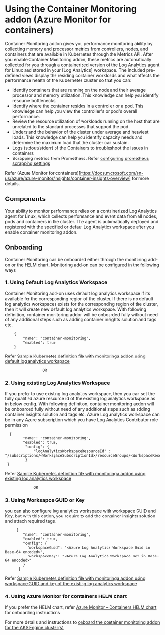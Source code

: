 # Using the Container Monitoring addon (Azure Monitor for containers)

Container Monitoring addon gives you performance monitoring ability by collecting memory and processor metrics from controllers, nodes, and containers that are available in Kubernetes through the Metrics API. After you enable Container Monitoring addon, these metrics are automatically collected for you through a containerized version of the Log Analytics agent for Linux and stored in your [Log Analytics] workspace. The included pre-defined views display the residing container workloads and what affects the performance health of the Kubernetes cluster so that you can:

- Identify containers that are running on the node and their average processor and memory utilization. This knowledge can help you identify resource bottlenecks.
- Identify where the container resides in a controller or a pod. This knowledge can help you view the controller's or pod's overall performance.
- Review the resource utilization of workloads running on the host that are unrelated to the standard processes that support the pod.
- Understand the behavior of the cluster under average and heaviest loads. This knowledge can help you identify capacity needs and determine the maximum load that the cluster can sustain.
- Logs (stdout/stderr) of the Containers to troubleshoot the issues in containers
- Scrapping metrics from Prometheus. Refer [configuring prometheus scrapping settings](https://docs.microsoft.com/en-us/azure/azure-monitor/insights/container-insights-agent-config#overview-of-configurable-prometheus-scraping-settings)

Refer (Azure Monitor for containers)[https://docs.microsoft.com/en-us/azure/azure-monitor/insights/container-insights-overview] for more details.

## Components

Your ability to monitor performance relies on a containerized Log Analytics agent for Linux, which collects performance and event data from all nodes, pods and containers in the cluster.
The agent is automatically deployed and registered with the specified or defaut Log Analytics workspace after you enable container monitoring addon.

## Onboarding

Container Monitoring can be onboarded either through the monitoring add-on or the HELM chart. Monitoring add-on can be configured in the following ways

### 1. Using Default Log Analytics Workspace

Container Monitoring add-on uses default log analytics workspace if its available for the corresponding region of the cluster. If there is no default log analytics workspaces exists for the corresponding region of the cluster, then it will create new default log analytics workspace.
With following definition, container monitoring addon will be onboarded fully without need of any additional steps such as adding container insights solution and tags etc.

        {
            "name": "container-monitoring",
            "enabled": true
        }

Refer [Sample Kubernetes definition file with monitoringa addon using default log analytics workspace](../../examples/addons/container-monitoring/kubernetes-container-monitoring.json)

                     OR

###  2. Using existing Log Analytics Workspace

If you prefer to use existing log analytics workspace, then you can set  the fully qualified azure resource id of the existing log analytics workspace as in below config.
With following definition, container monitoring addon will be onboarded fully without need of any additional steps such as adding container insights solution and tags etc.
Azure Log analytics workspace can be in any Azure subscription which you have Log Analytics Contributor role permission.

      {
            "name": "container-monitoring",
            "enabled": true,
             "config": {
                 "logAnalyticsWorkspaceResourceId" : "/subscriptions/<WorkspaceSubscriptionId>/resourceGroups/<WorkspaceResourceGroup>/providers/Microsoft.OperationalInsights/workspaces/<workspaceName>"
             }
     }

Refer [Sample Kubernetes definition file with monitoringa addon using existing log analytics workspace](../../examples/addons/container-monitoring/kubernetes-container-monitoring_existing_log_analytics_workspace.json)

                 OR

### 3. Using Worksapce GUID or Key

you can also configure log analytics workspace with workspace GUID and Key, but with this option, you require to add the container insights solution and attach required tags.

         {
            "name": "container-monitoring",
            "enabled": true,
            "config": {
              "workspaceGuid": "<Azure Log Analytics Workspace Guid in Base-64 encoded>",
              "workspaceKey": "<Azure Log Analytics Workspace Key in Base-64 encoded>"
            }
          }

Refer [Sample Kubernetes definition file with monitoringa addon using workspace GUID and key of the existing log analytics workspace](../../examples/addons/container-monitoring/kubernetes-container-monitoring_existing_workspace_id_and_key.json)

### 4. Using Azure Monitor for containers HELM chart

If you prefer the HELM chart, refer [Azure Monitor – Containers HELM chart](https://github.com/helm/charts/tree/master/incubator/azuremonitor-containers) for onboarding instructions

For more details and instructions to [onboard the container monitoring addon for the AKS Engine cluster(s)](../../examples/addons/container-monitoring/README.md)